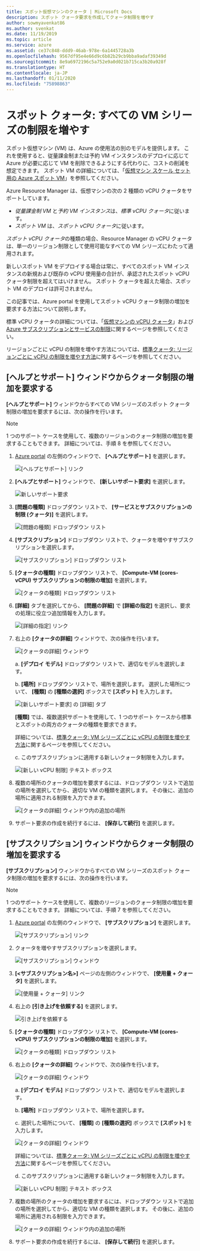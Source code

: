 ```yaml
---
title: スポット仮想マシンのクォータ | Microsoft Docs
description: スポット クォータ要求を作成してクォータ制限を増やす
author: sowmyavenkat86
ms.author: svenkat
ms.date: 11/19/2019
ms.topic: article
ms.service: azure
ms.assetid: ce37c848-ddd9-46ab-978e-6a1445728a3b
ms.openlocfilehash: 9567df95e4e66d9c6b82b29cb9bba9adaf39349d
ms.sourcegitcommit: 8e9a6972196c5a752e9a0d021b715ca3b20a928f
ms.translationtype: HT
ms.contentlocale: ja-JP
ms.lasthandoff: 01/11/2020
ms.locfileid: "75898863"
---
```

# <a name="spot-quota-increase-limits-for-all-vm-series"></a>スポット クォータ: すべての VM シリーズの制限を増やす

スポット仮想マシン (VM) は、Azure の使用法の別のモデルを提供します。 これを使用すると、従量課金制または予約 VM インスタンスのデプロイに応じて Azure が必要に応じて VM を削除できるようにする代わりに、コストの削減を想定できます。 スポット VM の詳細については、「[仮想マシン スケール セット用の Azure スポット VM](https://docs.microsoft.com/azure/virtual-machine-scale-sets/use-spot)」を参照してください。

Azure Resource Manager は、仮想マシンの次の 2 種類の vCPU クォータをサポートしています。
* *従量課金制 VM* と*予約 VM インスタンス*は、*標準 vCPU クォータ*に従います。
* *スポット VM* は、*スポット vCPU クォータ*に従います。 

*スポット vCPU クォータ*の種類の場合、Resource Manager の vCPU クォータは、単一のリージョン制限として使用可能なすべての VM シリーズにわたって適用されます。

新しいスポット VM をデプロイする場合は常に、すべてのスポット VM インスタンスの新規および既存の vCPU 使用量の合計が、承認されたスポット vCPU クォータ制限を超えてはいけません。 スポット クォータを超えた場合、スポット VM のデプロイは許可されません。 

この記事では、Azure portal を使用してスポット vCPU クォータ制限の増加を要求する方法について説明します。 

標準 vCPU クォータの詳細については、「[仮想マシンの vCPU クォータ](https://docs.microsoft.com/azure/virtual-machines/windows/quotas)」および[Azure サブスクリプションとサービスの制限](https://aka.ms/quotalimits)に関するページを参照してください。 

リージョンごとに vCPU の制限を増やす方法については、[標準クォータ: リージョンごとに vCPU の制限を増やす方法](https://docs.microsoft.com/azure/azure-supportability/regional-quota-requests)に関するページを参照してください。

## <a name="request-a-quota-limit-increase-from-the-help--support-pane"></a>[ヘルプとサポート] ウィンドウからクォータ制限の増加を要求する 

**[ヘルプとサポート]** ウィンドウからすべての VM シリーズのスポット クォータ制限の増加を要求するには、次の操作を行います。

> [!NOTE]
> 1 つのサポート ケースを使用して、複数のリージョンのクォータ制限の増加を要求することもできます。 詳細については、手順 8 を参照してください。 

1. [Azure portal](https://portal.azure.com) の左側のウィンドウで、 **[ヘルプとサポート]** を選択します。

   ![[ヘルプとサポート] リンク](./media/resource-manager-core-quotas-request/helpsupport.png)
 
1. **[ヘルプとサポート]** ウィンドウで、 **[新しいサポート要求]** を選択します。 

    ![新しいサポート要求](./media/resource-manager-core-quotas-request/newsupportrequest.png)

1. **[問題の種類]** ドロップダウン リストで、 **[サービスとサブスクリプションの制限 (クォータ)]** を選択します。

   ![[問題の種類] ドロップダウン リスト](./media/resource-manager-core-quotas-request/issuetypedropdown.png)

1. **[サブスクリプション]** ドロップダウン リストで、クォータを増やすサブスクリプションを選択します。

   ![[サブスクリプション] ドロップダウン リスト](./media/resource-manager-core-quotas-request/select-subscription-sr.png)
   
1. **[クォータの種類]** ドロップダウン リストで、 **[Compute-VM (cores-vCPU) サブスクリプションの制限の増加]** を選択します。 

   ![[クォータの種類] ドロップダウン リスト](./media/resource-manager-core-quotas-request/select-quota-type.png)

1. **[詳細]** タブを選択してから、 **[問題の詳細]** で **[詳細の指定]** を選択し、要求の処理に役立つ追加情報を入力します。

   ![[詳細の指定] リンク](./media/resource-manager-core-quotas-request/provide-details.png)
   
1. 右上の **[クォータの詳細]** ウィンドウで、次の操作を行います。

   ![[クォータの詳細] ウィンドウ](./media/resource-manager-core-quotas-request/3-7.png)

   a. **[デプロイ モデル]** ドロップダウン リストで、適切なモデルを選択します。

   b. **[場所]** ドロップダウン リストで、場所を選択します。 選択した場所について、 **[種類]** の **[種類の選択]** ボックスで **[スポット]** を入力します。 
   
   ![[新しいサポート要求] の [詳細] タブ](./media/resource-manager-core-quotas-request/3-8.png)

    **[種類]** では、複数選択サポートを使用して、1 つのサポート ケースから標準とスポットの両方のクォータの種類を要求できます。 
    
    詳細については、[標準クォータ: VM シリーズごとに vCPU の制限を増やす方法](https://docs.microsoft.com/azure/azure-supportability/per-vm-quota-requests)に関するページを参照してください。

   c. このサブスクリプションに適用する新しいクォータ制限を入力します。 
 
   ![[新しい vCPU 制限] テキスト ボックス](./media/resource-manager-core-quotas-request/3-9.png)

1. 複数の場所のクォータの増加を要求するには、ドロップダウン リストで追加の場所を選択してから、適切な VM の種類を選択します。 その後に、追加の場所に適用される制限を入力できます。

   ![[クォータの詳細] ウィンドウ内の追加の場所](./media/resource-manager-core-quotas-request/3-10.png)

1. サポート要求の作成を続行するには、 **[保存して続行]** を選択します。

## <a name="request-a-quota-limit-increase-from-the-subscriptions-pane"></a>[サブスクリプション] ウィンドウからクォータ制限の増加を要求する

**[サブスクリプション]** ウィンドウからすべての VM シリーズのスポット クォータ制限の増加を要求するには、次の操作を行います。

> [!NOTE]
> 1 つのサポート ケースを使用して、複数のリージョンのクォータ制限の増加を要求することもできます。 詳細については、手順 7 を参照してください。 

1. [Azure portal](https://portal.azure.com) の左側のウィンドウで、 **[サブスクリプション]** を選択します。

   ![[サブスクリプション] リンク](./media/resource-manager-core-quotas-request/subscriptions.png)

1. クォータを増やすサブスクリプションを選択します。

   ![[サブスクリプション] ウィンドウ](./media/resource-manager-core-quotas-request/select-subscription.png)

1. **[\<サブスクリプション名>]** ページの左側のウィンドウで、 **[使用量 + クォータ]** を選択します。

   ![[使用量 + クォータ] リンク](./media/resource-manager-core-quotas-request/select-usage-quotas.png)

1. 右上の **[引き上げを依頼する]** を選択します。

   ![引き上げを依頼する](./media/resource-manager-core-quotas-request/request-increase.png)

1. **[クォータの種類]** ドロップダウン リストで、 **[Compute-VM (cores-vCPU) サブスクリプションの制限の増加]** を選択します。

   ![[クォータの種類] ドロップダウン リスト](./media/resource-manager-core-quotas-request/select-quota-type.png)

1. 右上の **[クォータの詳細]** ウィンドウで、次の操作を行います。

   ![[クォータの詳細] ウィンドウ](./media/resource-manager-core-quotas-request/3-2-6.png)
 
   a. **[デプロイ モデル]** ドロップダウン リストで、適切なモデルを選択します。

   b. **[場所]** ドロップダウン リストで、場所を選択します。 
   
   c. 選択した場所について、 **[種類]** の **[種類の選択]** ボックスで **[スポット]** を入力します。

   ![[クォータの詳細] ウィンドウ](./media/resource-manager-core-quotas-request/3-2-7.png)

   詳細については、[標準クォータ: VM シリーズごとに vCPU の制限を増やす方法](https://docs.microsoft.com/azure/azure-supportability/per-vm-quota-requests)に関するページを参照してください。

   d. このサブスクリプションに適用する新しいクォータ制限を入力します。

   ![[新しい vCPU 制限] テキスト ボックス](./media/resource-manager-core-quotas-request/3-2-8.png)
 
1. 複数の場所のクォータの増加を要求するには、ドロップダウン リストで追加の場所を選択してから、適切な VM の種類を選択します。 その後に、追加の場所に適用される制限を入力できます。

   ![[クォータの詳細] ウィンドウ内の追加の場所](./media/resource-manager-core-quotas-request/3-2-9.png)
 
1. サポート要求の作成を続行するには、 **[保存して続行]** を選択します。


